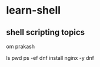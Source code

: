 # learn-shell

shell scripting topics
----------------------
om
prakash

ls
pwd
ps -ef
dnf install nginx -y
dnf 
